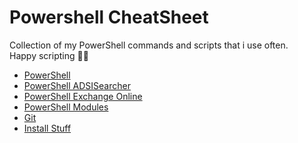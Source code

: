 # Powershell CheatSheet

Collection of my PowerShell commands and scripts that i use often.<br>
Happy scripting 🧑‍💻

- [PowerShell](PowerShell%20CheatSheet.md)
- [PowerShell ADSISearcher](PowerShell%20ADSISearcher.md)
- [PowerShell Exchange Online](PowerShell%20Exchange%20Online.md)
- [PowerShell Modules](PowerShell%20Modules.md)
- [Git](Git%20CheatSheet.md)
- [Install Stuff](Install%20stuff.md)
